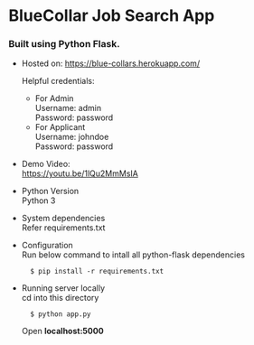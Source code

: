 # BlueCollar Job Search App

### Built using Python Flask.

* Hosted on:
  https://blue-collars.herokuapp.com/
  
  Helpful credentials:
  - For Admin<br />
    Username: admin<br />
    Password: password<br />
  - For Applicant<br />
    Username: johndoe<br />
    Password: password<br />

* Demo Video:<br />
  https://youtu.be/1lQu2MmMsIA

* Python Version<br />
  Python 3<br />

* System dependencies<br />
  Refer requirements.txt

* Configuration<br />
  Run below command to intall all python-flask dependencies
  ```
    $ pip install -r requirements.txt
  ```

* Running server locally<br />
  cd into this directory
  ```
    $ python app.py
  ```
  Open **localhost:5000**
